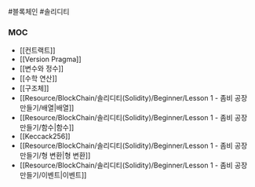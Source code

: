 ---
---

#블록체인 #솔리디티 

### MOC
+ [[컨트랙트]]
+ [[Version Pragma]]
+ [[변수와 정수]]
+ [[수학 연산]]
+ [[구조체]]
+ [[Resource/BlockChain/솔리디티(Solidity)/Beginner/Lesson 1 - 좀비 공장 만들기/배열|배열]]
+ [[Resource/BlockChain/솔리디티(Solidity)/Beginner/Lesson 1 - 좀비 공장 만들기/함수|함수]]
+ [[Keccack256]]
+ [[Resource/BlockChain/솔리디티(Solidity)/Beginner/Lesson 1 - 좀비 공장 만들기/형 변환|형 변환]]
+ [[Resource/BlockChain/솔리디티(Solidity)/Beginner/Lesson 1 - 좀비 공장 만들기/이벤트|이벤트]]
